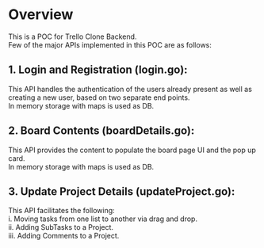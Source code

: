 # Overview
This is a POC for Trello Clone Backend.</br>
Few of the major APIs implemented in this POC are as follows:
## 1. Login and Registration (login.go):
   This API handles the authentication of the users already present as well as creating a new user, based on two separate end points.</br>
   In memory storage with maps is used as DB.
   
## 2. Board Contents (boardDetails.go):
   This API provides the content to populate the board page UI and the pop up card.</br>
   In memory storage with maps is used as DB.
   
## 3. Update Project Details (updateProject.go):
   This API facilitates the following:</br>
   i. Moving tasks from one list to another via drag and drop.</br>
   ii. Adding SubTasks to a Project.</br>
   iii. Adding Comments to a Project.
